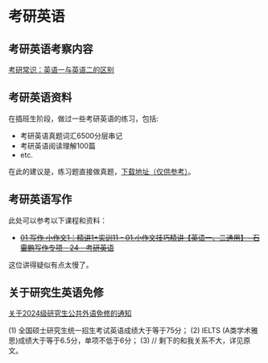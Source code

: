 # 考研英语

## 考研英语考察内容

[考研常识：英语一与英语二的区别](https://yz.chsi.com.cn/kyzx/bkzn/202103/20210315/2037784856.html)

## 考研英语资料

在插班生阶段，做过一些考研英语的练习，包括:

* 考研英语真题词汇6500分层串记
* 考研英语阅读理解100篇
* etc.

在此的建议是，练习题直接做真题，[下载地址（仅供参考）](../resources.md#english)。

## 考研英语写作

此处可以参考以下课程和资料：

* ~~[01 写作 小作文1：精讲1+实训11 - 01.小作文技巧精讲【英语一、二通用】- 石雷鹏写作专项 - 24 - 考研英语](https://www.youtube.com/watch?v=rt9cAUhqEgQ&list=PLH_SiDrNHIUSiWBPEr5J92lwGCRYO48jx)~~

这位讲得疑似有点太慢了。

## 关于研究生英语免修

[关于2024级研究生公共外语免修的通知](https://gs.shu.edu.cn/info/1029/171742.htm)

(1) 全国硕士研究生统一招生考试英语成绩大于等于75分；
(2) IELTS (A类学术雅思)成绩大于等于6.5分，单项不低于6分；
(3) // 剩下的和我关系不大，详见原文。

